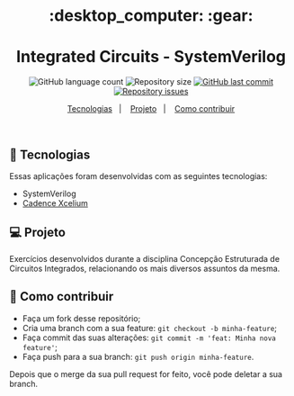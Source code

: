 <h1 align="center">
    :desktop_computer: :gear:
</h1>

<h1 align="center">
  Integrated Circuits - SystemVerilog
</h1>
<p align="center">
  <img alt="GitHub language count" src="https://img.shields.io/github/languages/count/franklinthony/integrated-circuits">

  <img alt="Repository size" src="https://img.shields.io/github/repo-size/franklinthony/integrated-circuits">
  
  <a href="https://github.com/franklinthony/integrated-circuits/commits/master">
    <img alt="GitHub last commit" src="https://img.shields.io/github/last-commit/franklinthony/integrated-circuits">
  </a>

  <a href="https://github.com/franklinthony/integrated-circuits/issues">
    <img alt="Repository issues" src="https://img.shields.io/github/issues/franklinthony/integrated-circuits">
  </a>
</p>

<p align="center">
  <a href="#rocket-tecnologias">Tecnologias</a>&nbsp;&nbsp;&nbsp;|&nbsp;&nbsp;&nbsp;
  <a href="#-projeto">Projeto</a>&nbsp;&nbsp;&nbsp;|&nbsp;&nbsp;&nbsp;
  <a href="#-como-contribuir">Como contribuir</a>
</p>

<br>

## :rocket: Tecnologias

Essas aplicações foram desenvolvidas com as seguintes tecnologias:

- SystemVerilog
- [Cadence Xcelium](https://www.cadence.com/ko_KR/home/training/all-courses/86218.html)

## 💻 Projeto

Exercícios desenvolvidos durante a disciplina Concepção Estruturada de Circuitos Integrados, relacionando os mais diversos assuntos da mesma.

## 🤔 Como contribuir

- Faça um fork desse repositório;
- Cria uma branch com a sua feature: `git checkout -b minha-feature`;
- Faça commit das suas alterações: `git commit -m 'feat: Minha nova feature'`;
- Faça push para a sua branch: `git push origin minha-feature`.

Depois que o merge da sua pull request for feito, você pode deletar a sua branch.

